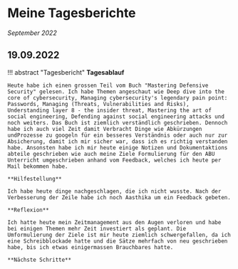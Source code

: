 # **Meine Tagesberichte**


*September 2022*

## **19.09.2022**

!!! abstract "Tagesbericht"
    **Tagesablauf**

    Heute habe ich einen grossen Teil vom Buch "Mastering Defensive Security" gelesen. Ich habe Themen angeschaut wie Deep dive into the core of cybersecurity, Managing cybersecurity's legendary pain point: Passwords, Managing (Threats, Vulnerabilities and Risks), Understanding layer 8 - the insider threat, Mastering the art of social engineering, Defending against social engineering attacks und noch weiters. Das Buch ist ziemlich verständlich geschrieben. Dennoch habe ich auch viel Zeit damit Verbracht Dinge wie Abkürzungen undProzesse zu googeln für ein besseres Verständnis oder auch nur zur Absicherung, damit ich mir sicher war, dass ich es richtig verstanden habe. Ansonsten habe ich mir heute einige Notizen und Dokumentaktions abteile geschrieben wie auch meine Ziele Formulierung für den ABU Unterricht umgeschrieben anhand vom Feedback, welches ich heute per Mail bekommen habe.

    **Hilfestellung**

    Ich habe heute dinge nachgeschlagen, die ich nicht wusste. Nach der Verbesserung der Zeile habe ich noch Aasthika um ein Feedback gebeten.
    
    **Reflexion**
    
    Ich hatte heute mein Zeitmanagement aus den Augen verloren und habe bei einigen Themen mehr Zeit investiert als geplant. Die Umformulierung der Ziele ist mir heute ziemlich schwergefallen, da ich eine Schreibblockade hatte und die Sätze mehrfach von neu geschrieben habe, bis ich etwas einigermassen Brauchbares hatte. 

    **Nächste Schritte**
    
